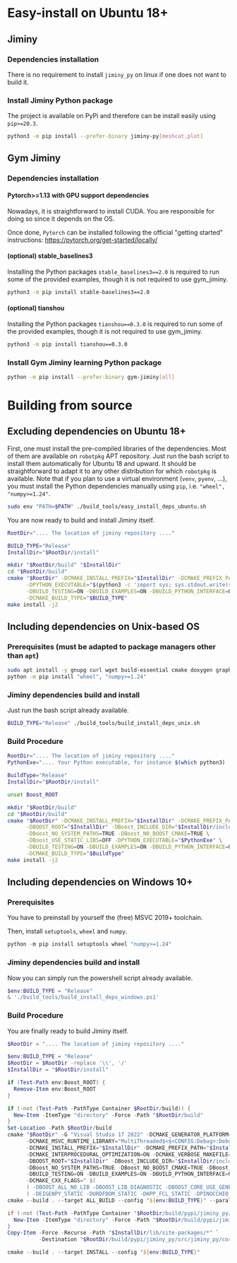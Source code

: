 # Easy-install on Ubuntu 18+

## Jiminy

### Dependencies installation

There is no requirement to install `jiminy_py` on linux if one does not want to build it.

### Install Jiminy Python package

The project is available on PyPi and therefore can be install easily using `pip>=20.3`.

```bash
python3 -m pip install --prefer-binary jiminy-py[meshcat,plot]
```

## Gym Jiminy

### Dependencies installation

#### Pytorch>=1.13 with GPU support dependencies

Nowadays, it is straightforward to install CUDA. You are responsible for doing so since it depends on the OS.

Once done, `Pytorch` can be installed following the official "getting started" instructions: <https://pytorch.org/get-started/locally/>

#### (optional) stable_baselines3

Installing the Python packages `stable_baselines3==2.0` is required to run some of the provided examples, though it is not required to use gym_jiminy.

```bash
python3 -m pip install stable-baselines3==2.0
```

#### (optional) tianshou

Installing the Python packages `tianshou==0.3.0` is required to run some of the provided examples, though it is not required to use gym_jiminy.

```bash
python3 -m pip install tianshou==0.3.0
```

### Install Gym Jiminy learning Python package

```bash
python -m pip install --prefer-binary gym-jiminy[all]
```

# Building from source

## Excluding dependencies on Ubuntu 18+

First, one must install the pre-compiled libraries of the dependencies. Most of them are available on `robotpkg` APT repository. Just run the bash script to install them automatically for Ubuntu 18 and upward. It should be straightforward to adapt it to any other distribution for which `robotpkg` is available. Note that if you plan to use a virtual environment (`venv`, `pyenv`, ...), you must install the Python dependencies manually using `pip`, i.e. `"wheel", "numpy>=1.24"`.

```bash
sudo env "PATH=$PATH" ./build_tools/easy_install_deps_ubuntu.sh
```

You are now ready to build and install Jiminy itself.

```bash
RootDir=".... The location of jiminy repository ...."

BUILD_TYPE="Release"
InstallDir="$RootDir/install"

mkdir "$RootDir/build" "$InstallDir"
cd "$RootDir/build"
cmake "$RootDir" -DCMAKE_INSTALL_PREFIX="$InstallDir" -DCMAKE_PREFIX_PATH="/opt/openrobots/" \
      -DPYTHON_EXECUTABLE="$(python3 -c 'import sys; sys.stdout.write(sys.executable)')" \
      -DBUILD_TESTING=ON -DBUILD_EXAMPLES=ON -DBUILD_PYTHON_INTERFACE=ON \
      -DCMAKE_BUILD_TYPE="$BUILD_TYPE"
make install -j2
```

## Including dependencies on Unix-based OS

### Prerequisites (must be adapted to package managers other than `apt`)

```bash
sudo apt install -y gnupg curl wget build-essential cmake doxygen graphviz
python -m pip install "wheel", "numpy>=1.24"
```

### Jiminy dependencies build and install

Just run the bash script already available.

```bash
BUILD_TYPE="Release" ./build_tools/build_install_deps_unix.sh
```

### Build Procedure

```bash
RootDir=".... The location of jiminy repository ...."
PythonExe=".... Your Python executable, for instance $(which python3) ...."

BuildType="Release"
InstallDir="$RootDir/install"

unset Boost_ROOT

mkdir "$RootDir/build"
cd "$RootDir/build"
cmake "$RootDir" -DCMAKE_INSTALL_PREFIX="$InstallDir" -DCMAKE_PREFIX_PATH="$InstallDir" \
      -DBOOST_ROOT="$InstallDir" -DBoost_INCLUDE_DIR="$InstallDir/include" \
      -DBoost_NO_SYSTEM_PATHS=TRUE -DBoost_NO_BOOST_CMAKE=TRUE \
      -DBoost_USE_STATIC_LIBS=OFF -DPYTHON_EXECUTABLE="$PythonExe" \
      -DBUILD_TESTING=ON -DBUILD_EXAMPLES=ON -DBUILD_PYTHON_INTERFACE=ON \
      -DCMAKE_BUILD_TYPE="$BuildType"
make install -j2
```

## Including dependencies on Windows 10+

### Prerequisites

You have to preinstall by yourself the (free) MSVC 2019+ toolchain.

Then, install `setuptools`, `wheel` and `numpy`.

```powershell
python -m pip install setuptools wheel "numpy>=1.24"
```

### Jiminy dependencies build and install

Now you can simply run the powershell script already available.

```powershell
$env:BUILD_TYPE = "Release"
& './build_tools/build_install_deps_windows.ps1'
```

### Build Procedure

You are finally ready to build Jiminy itself.

```powershell
$RootDir = ".... The location of jiminy repository ...."

$env:BUILD_TYPE = "Release"
$RootDir = $RootDir -replace '\\', '/'
$InstallDir = "$RootDir/install"

if (Test-Path env:Boost_ROOT) {
  Remove-Item env:Boost_ROOT
}

if (-not (Test-Path -PathType Container $RootDir/build)) {
  New-Item -ItemType "directory" -Force -Path "$RootDir/build"
}
Set-Location -Path $RootDir/build
cmake "$RootDir" -G "Visual Studio 17 2022" -DCMAKE_GENERATOR_PLATFORM=x64 `
      -DCMAKE_MSVC_RUNTIME_LIBRARY="MultiThreaded$<$<CONFIG:Debug>:Debug>DLL" `
      -DCMAKE_INSTALL_PREFIX="$InstallDir" -DCMAKE_PREFIX_PATH="$InstallDir" `
      -DCMAKE_INTERPROCEDURAL_OPTIMIZATION=ON -DCMAKE_VERBOSE_MAKEFILE=ON `
      -DBOOST_ROOT="$InstallDir" -DBoost_INCLUDE_DIR="$InstallDir/include" `
      -DBoost_NO_SYSTEM_PATHS=TRUE -DBoost_NO_BOOST_CMAKE=TRUE -DBoost_USE_STATIC_LIBS=ON `
      -DBUILD_TESTING=ON -DBUILD_EXAMPLES=ON -DBUILD_PYTHON_INTERFACE=ON ``
      -DCMAKE_CXX_FLAGS=" $(
      ) -DBOOST_ALL_NO_LIB -DBOOST_LIB_DIAGNOSTIC -DBOOST_CORE_USE_GENERIC_CMATH $(
      ) -DEIGENPY_STATIC -DURDFDOM_STATIC -DHPP_FCL_STATIC -DPINOCCHIO_STATIC"
cmake --build . --target ALL_BUILD --config "${env:BUILD_TYPE}" --parallel 2

if (-not (Test-Path -PathType Container "$RootDir/build/pypi/jiminy_py/src/jiminy_py")) {
  New-Item -ItemType "directory" -Force -Path "$RootDir/build/pypi/jiminy_py/src/jiminy_py/core"
}
Copy-Item -Force -Recurse -Path "$InstallDir/lib/site-packages/*" `
          -Destination "$RootDir/build/pypi/jiminy_py/src/jiminy_py/core"

cmake --build . --target INSTALL --config "${env:BUILD_TYPE}"
```
